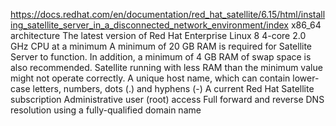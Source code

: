 https://docs.redhat.com/en/documentation/red_hat_satellite/6.15/html/installing_satellite_server_in_a_disconnected_network_environment/index
x86_64 architecture
The latest version of Red Hat Enterprise Linux 8
4-core 2.0 GHz CPU at a minimum
A minimum of 20 GB RAM is required for Satellite Server to function. In addition, a minimum of 4 GB RAM of swap space is also recommended. Satellite running with less RAM than the minimum value might not operate correctly.
A unique host name, which can contain lower-case letters, numbers, dots (.) and hyphens (-)
A current Red Hat Satellite subscription
Administrative user (root) access
Full forward and reverse DNS resolution using a fully-qualified domain name
